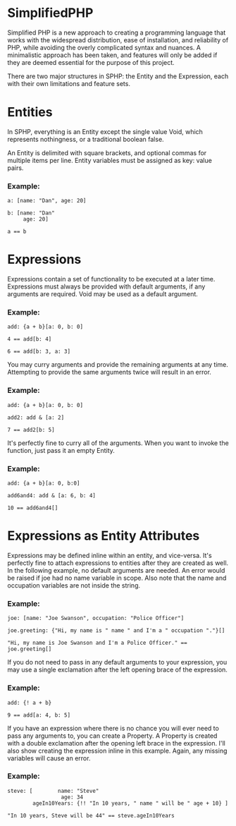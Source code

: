 SimplifiedPHP
=============

Simplified PHP is a new approach to creating a programming language that works with the widespread distribution, ease of installation, and reliability of PHP, while avoiding the overly complicated syntax and nuances. A minimalistic approach has been taken, and features will only be added if they are deemed essential for the purpose of this project.

There are two major structures in SPHP: the Entity and the Expression, each with their own limitations and feature sets.

# Entities

In SPHP, everything is an Entity except the single value Void, which represents nothingness, or a traditional boolean false.

An Entity is delimited with square brackets, and optional commas for multiple items per line. Entity variables must be assigned as key: value pairs.

### Example:

    a: [name: "Dan", age: 20]

    b: [name: "Dan"
         age: 20]

    a == b

# Expressions

Expressions contain a set of functionality to be executed at a later time. Expressions must always be provided with default arguments, if any arguments are required. Void may be used as a default argument.

### Example:

    add: {a + b}[a: 0, b: 0]

    4 == add[b: 4]

    6 == add[b: 3, a: 3]

You may curry arguments and provide the remaining arguments at any time. Attempting to provide the same arguments twice will result in an error.

### Example:

    add: {a + b}[a: 0, b: 0]

    add2: add & [a: 2]

    7 == add2[b: 5]

It's perfectly fine to curry all of the arguments. When you want to invoke the function, just pass it an empty Entity.

### Example:

    add: {a + b}[a: 0, b:0]

    add6and4: add & [a: 6, b: 4]

    10 == add6and4[]

# Expressions as Entity Attributes

Expressions may be defined inline within an entity, and vice-versa. It's perfectly fine to attach expressions to entities after they are created as well. In the following example, no default arguments are needed. An error would be raised if joe had no name variable in scope. Also note that the name and occupation variables are not inside the string.

### Example:

    joe: [name: "Joe Swanson", occupation: "Police Officer"]
    
    joe.greeting: {"Hi, my name is " name " and I'm a " occupation "."}[]
    
    "Hi, my name is Joe Swanson and I'm a Police Officer." == joe.greeting[]
    
If you do not need to pass in any default arguments to your expression, you may use a single exclamation after the left opening brace of the expression.

### Example:

    add: {! a + b}
    
    9 == add[a: 4, b: 5]
    
If you have an expression where there is no chance you will ever need to pass any arguments to, you can create a Property. A Property is created with a double exclamation after the opening left brace in the expression. I'll also show creating the expression inline in this example. Again, any missing variables will cause an error.

### Example:

    steve: [        name: "Steve"
                     age: 34
            ageIn10Years: {!! "In 10 years, " name " will be " age + 10} ]
    
    "In 10 years, Steve will be 44" == steve.ageIn10Years
